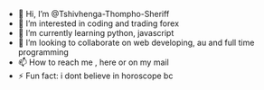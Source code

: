 - 👋 Hi, I’m @Tshivhenga-Thompho-Sheriff
- 👀 I’m interested in coding and trading forex
- 🌱 I’m currently learning python, javascript
- 💞️ I’m looking to collaborate on web developing, au and full time programming 
- 📫 How to reach me , here or on my mail
- ⚡ Fun fact: i dont believe in horoscope bc

<!---
trollpy/trollpy is a ✨ special ✨ repository because its `README.md` (this file) appears on your GitHub profile.
You can click the Preview link to take a look at your changes.
--->
